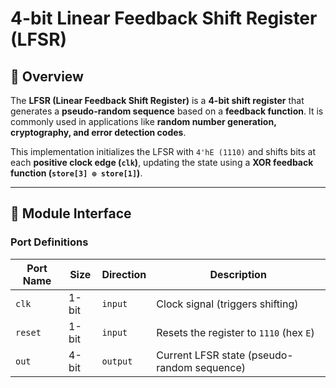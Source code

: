 # 4-bit Linear Feedback Shift Register (LFSR)

## 📌 Overview
The **LFSR (Linear Feedback Shift Register)** is a **4-bit shift register** that generates a **pseudo-random sequence** based on a **feedback function**. It is commonly used in applications like **random number generation, cryptography, and error detection codes**.

This implementation initializes the LFSR with `4'hE (1110)` and shifts bits at each **positive clock edge (`clk`)**, updating the state using a **XOR feedback function (`store[3] ⊕ store[1]`)**.

---

## 🔹 **Module Interface**
### **Port Definitions**
| **Port Name** | **Size** | **Direction** | **Description** |
|--------------|---------|--------------|----------------|
| `clk` | 1-bit | `input` | Clock signal (triggers shifting) |
| `reset` | 1-bit | `input` | Resets the register to `1110` (hex `E`) |
| `out` | 4-bit | `output` | Current LFSR state (pseudo-random sequence) |

